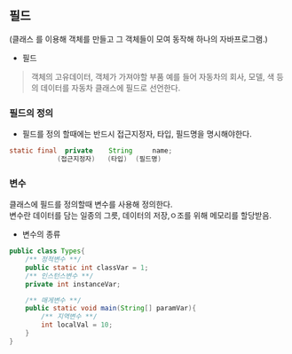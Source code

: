 ## 필드

(클래스 를 이용해 객체를 만들고 그 객체들이 모여 동작해 하나의 자바프로그램.)

* 필드 
> 객체의 고유데이터, 객체가 가져야할 부품 
> 예를 들어 자동차의 회사, 모델, 색 등의 데이터를 자동차 클래스에 필드로 선언한다.

### 필드의 정의

* 필드를 정의 할때에는 반드시 접근지정자, 타입, 필드명을 명시해야한다.

```java
static final  private    String     name;
            (접근지정자)   (타입)  (필드명)
```

### 변수

클래스에 필드를 정의할때 변수를 사용해 정의한다. <br>
변수란 데이터를 담는 일종의 그릇, 데이터의 저장,ㅇ조를 위해 메모리를 할당받음.

* 변수의 종류
```java
public class Types{
    /** 정적변수 **/
    public static int classVar = 1;
    /** 인스턴스변수 **/
    private int instanceVar;

    /** 매게변수 **/
    public static void main(String[] paramVar){
        /** 지역변수 **/
        int localVal = 10;
    }
}
```
